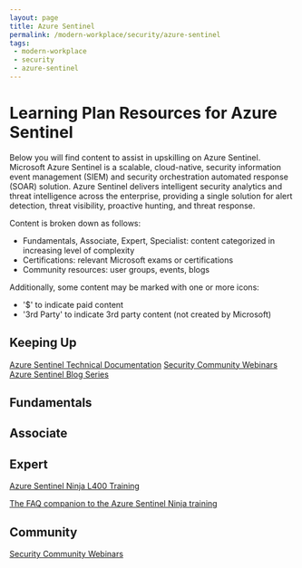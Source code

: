 ```yaml
---
layout: page
title: Azure Sentinel
permalink: /modern-workplace/security/azure-sentinel
tags:
 - modern-workplace
 - security
 - azure-sentinel
---
```


# Learning Plan Resources for Azure Sentinel

Below you will find content to assist in upskilling on Azure Sentinel. Microsoft Azure Sentinel is a scalable, cloud-native, security information event management (SIEM) and security orchestration automated response (SOAR) solution. Azure Sentinel delivers intelligent security analytics and threat intelligence across the enterprise, providing a single solution for alert detection, threat visibility, proactive hunting, and threat response.

Content is broken down as follows:

* Fundamentals, Associate, Expert, Specialist: content categorized in increasing level of complexity
* Certifications: relevant Microsoft exams or certifications
* Community resources: user groups, events, blogs

Additionally, some content may be marked with one or more icons:

* '$' to indicate paid content
* '3rd Party' to indicate 3rd party content (not created by Microsoft)

## Keeping Up
[Azure Sentinel Technical Documentation](https://docs.microsoft.com/en-us/azure/sentinel/)
[Security Community Webinars](https://techcommunity.microsoft.com/t5/microsoft-security-and/security-community-webinars/ba-p/927888)
[Azure Sentinel Blog Series](https://techcommunity.microsoft.com/t5/azure-sentinel/bg-p/AzureSentinelBlog)

## Fundamentals


## Associate

## Expert
[Azure Sentinel Ninja L400 Training](https://techcommunity.microsoft.com/t5/azure-sentinel/become-an-azure-sentinel-ninja-the-complete-level-400-training/ba-p/1246310)

[The FAQ companion to the Azure Sentinel Ninja training](https://techcommunity.microsoft.com/t5/azure-sentinel/the-faq-companion-to-the-azure-sentinel-ninja-training/ba-p/2022485)

## Community
[Security Community Webinars](https://techcommunity.microsoft.com/t5/microsoft-security-and/security-community-webinars/ba-p/927888)
